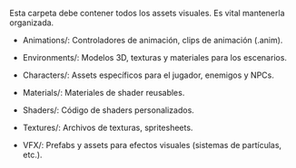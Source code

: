 Esta carpeta debe contener todos los assets visuales. Es vital mantenerla organizada.

- Animations/: Controladores de animación, clips de animación (.anim).

- Environments/: Modelos 3D, texturas y materiales para los escenarios.

- Characters/: Assets específicos para el jugador, enemigos y NPCs.

- Materials/: Materiales de shader reusables.

- Shaders/: Código de shaders personalizados.

- Textures/: Archivos de texturas, spritesheets.

- VFX/: Prefabs y assets para efectos visuales (sistemas de partículas, etc.).